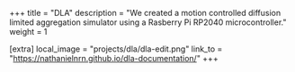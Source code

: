 +++
title = "DLA"
description = "We created a motion controlled diffusion limited aggregation simulator using a Rasberry Pi RP2040 microcontroller."
weight = 1

[extra]
local_image = "projects/dla/dla-edit.png"
link_to = "https://nathanielnrn.github.io/dla-documentation/"
+++


